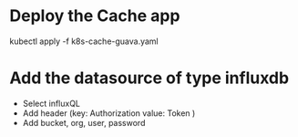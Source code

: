 # Deploy the Cache app
kubectl apply -f k8s-cache-guava.yaml
# Add the datasource of type influxdb
- Select influxQL
- Add header (key: Authorization   value: Token <token>)
- Add bucket, org, user, password